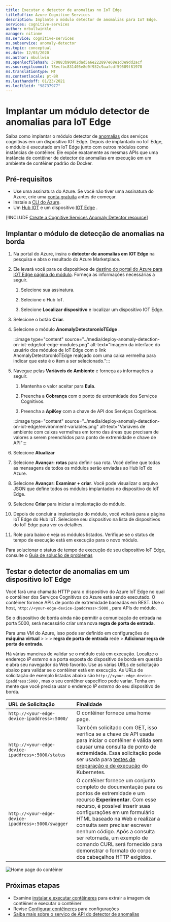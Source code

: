 ```yaml
---
title: Executar o detector de anomalias no IoT Edge
titleSuffix: Azure Cognitive Services
description: Implante o módulo detector de anomalias para IoT Edge.
services: cognitive-services
author: mrbullwinkle
manager: nitinme
ms.service: cognitive-services
ms.subservice: anomaly-detector
ms.topic: conceptual
ms.date: 12/03/2020
ms.author: mbullwin
ms.openlocfilehash: 370883b90902dad5a6e222897e68e1d3e9dd2acf
ms.sourcegitcommit: 78ecfbc831405e8d0f932c9aafcdf59589f81978
ms.translationtype: MT
ms.contentlocale: pt-BR
ms.lasthandoff: 01/23/2021
ms.locfileid: "98737977"
---
```

# <a name="deploy-an-anomaly-detector-module-to-iot-edge"></a>Implantar um módulo detector de anomalias para IoT Edge

Saiba como implantar o módulo detector de [anomalias](../anomaly-detector-container-howto.md) dos serviços cognitivas em um dispositivo IOT Edge. Depois de implantado no IoT Edge, o módulo é executado em IoT Edge junto com outros módulos como instâncias de contêiner. Ele expõe exatamente as mesmas APIs que uma instância de contêiner de detector de anomalias em execução em um ambiente de contêiner padrão do Docker. 

## <a name="prerequisites"></a>Pré-requisitos

* Use uma assinatura do Azure. Se você não tiver uma assinatura do Azure, crie uma [conta gratuita](https://azure.microsoft.com/free) antes de começar.
* Instale a [CLI do Azure](/cli/azure/install-azure-cli?view=azure-cli-latest).
* Um [Hub IOT](../../../iot-hub/iot-hub-create-through-portal.md) e um dispositivo [IOT Edge](../../../iot-edge/quickstart-linux.md) .

[!INCLUDE [Create a Cognitive Services Anomaly Detector resource](../includes/create-anomaly-detector-resource.md)]

## <a name="deploy-the-anomaly-detection-module-to-the-edge"></a>Implantar o módulo de detecção de anomalias na borda

1. Na portal do Azure, insira o **detector de anomalias em IOT Edge** na pesquisa e abra o resultado do Azure Marketplace.
2. Ele levará você para os dispositivos de [destino do portal do Azure para IOT Edge página do módulo](https://portal.azure.com/#create/azure-cognitive-service.edge-anomaly-detector). Forneça as informações necessárias a seguir.

    1. Selecione sua assinatura.

    1. Selecione o Hub IoT.

    1. Selecione **Localizar dispositivo** e localizar um dispositivo IOT Edge.

3. Selecione o botão **Criar**.

4. Selecione o módulo **AnomalyDetectoronIoTEdge** .

    :::image type="content" source="../media/deploy-anomaly-detection-on-iot-edge/iot-edge-modules.png" alt-text="Imagem da interface do usuário dos módulos de IoT Edge com o link AnomalyDetectoronIoTEdge realçado com uma caixa vermelha para indicar que este é o item a ser selecionado.":::

5. Navegue pelas **Variáveis de Ambiente** e forneça as informações a seguir.

    1.  Mantenha o valor aceitar para **Eula**.

    1. Preencha a **Cobrança** com o ponto de extremidade dos Serviços Cognitivos.

    1. Preencha a **ApiKey** com a chave de API dos Serviços Cognitivos.

    :::image type="content" source="../media/deploy-anomaly-detection-on-iot-edge/environment-variables.png" alt-text="Variáveis de ambiente com caixas vermelhas em torno das áreas que precisam de valores a serem preenchidos para ponto de extremidade e chave de API":::

6. Selecione **Atualizar**

7. Selecione **Avançar: rotas** para definir sua rota. Você define que todas as mensagens de todos os módulos serão enviadas ao Hub IoT do Azure.

8. Selecione **Avançar: Examinar + criar**. Você pode visualizar o arquivo JSON que define todos os módulos implantados no dispositivo do IoT Edge.
    
9. Selecione **Criar** para iniciar a implantação do módulo.

10. Depois de concluir a implantação do módulo, você voltará para a página IoT Edge do Hub IoT. Selecione seu dispositivo na lista de dispositivos do IoT Edge para ver os detalhes.

11. Role para baixo e veja os módulos listados. Verifique se o status de tempo de execução está em execução para o novo módulo. 

Para solucionar o status de tempo de execução de seu dispositivo IoT Edge, consulte o [Guia de solução de problemas](../../../iot-edge/troubleshoot.md)

## <a name="test-anomaly-detector-on-an-iot-edge-device"></a>Testar o detector de anomalias em um dispositivo IoT Edge

Você fará uma chamada HTTP para o dispositivo do Azure IoT Edge no qual o contêiner dos Serviços Cognitivos do Azure está sendo executado. O contêiner fornece APIs de ponto de extremidade baseadas em REST. Use o host, `http://<your-edge-device-ipaddress>:5000` , para APIs de módulo.

Se o dispositivo de borda ainda não permitir a comunicação de entrada na porta 5000, será necessário criar uma nova **regra de porta de entrada**. 

Para uma VM do Azure, isso pode ser definido em configurações de **máquina virtual**  >    >    >  **regra de porta de entrada** rede  >  **Adicionar regra de porta de entrada**.

Há várias maneiras de validar se o módulo está em execução. Localize o endereço *IP externo* e a porta exposta do dispositivo de borda em questão e abra seu navegador da Web favorito. Use as várias URLs de solicitação abaixo para validar se o contêiner está em execução. As URLs de solicitação de exemplo listadas abaixo são `http://<your-edge-device-ipaddress:5000` , mas o seu contêiner específico pode variar. Tenha em mente que você precisa usar o endereço *IP externo* do seu dispositivo de borda.

| URL de Solicitação | Finalidade |
|:-------------|:---------|
| `http://<your-edge-device-ipaddress>:5000/` | O contêiner fornece uma home page. |
| `http://<your-edge-device-ipaddress>:5000/status` | Também solicitado com GET, isso verifica se a chave de API usada para iniciar o contêiner é válida sem causar uma consulta de ponto de extremidade. Essa solicitação pode ser usada para [testes de preparação e de execução](https://kubernetes.io/docs/tasks/configure-pod-container/configure-liveness-readiness-probes/) do Kubernetes. |
| `http://<your-edge-device-ipaddress>:5000/swagger` | O contêiner fornece um conjunto completo de documentação para os pontos de extremidade e um recurso **Experimentar**. Com esse recurso, é possível inserir suas configurações em um formulário HTML baseado na Web e realizar a consulta sem precisar escrever nenhum código. Após a consulta ser retornada, um exemplo de comando CURL será fornecido para demonstrar o formato do corpo e dos cabeçalhos HTTP exigidos. |

![Home page do contêiner](../../../../includes/media/cognitive-services-containers-api-documentation/container-webpage.png)

## <a name="next-steps"></a>Próximas etapas

* Examine [instalar e executar contêineres](../anomaly-detector-container-configuration.md) para extrair a imagem de contêiner e executar o contêiner
* Revise [Configurar contêineres](../anomaly-detector-container-configuration.md) para configurações
* [Saiba mais sobre o serviço de API do detector de anomalias](https://go.microsoft.com/fwlink/?linkid=2080698&clcid=0x409)